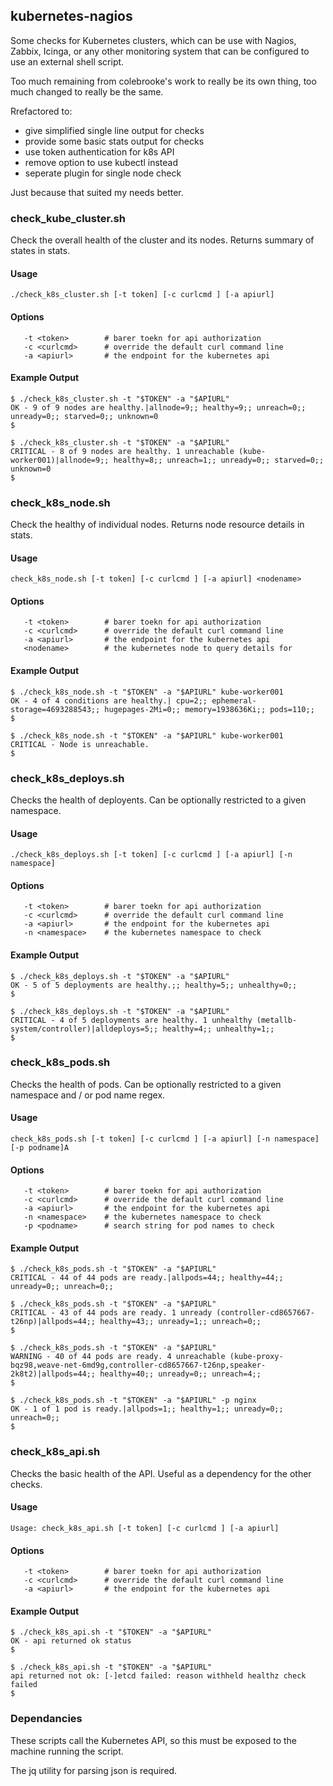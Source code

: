 ## kubernetes-nagios

Some checks for Kubernetes clusters, which can be use with Nagios, Zabbix, Icinga, or any other
monitoring system that can be configured to use an external shell script.

Too much remaining from colebrooke's work to really be its own thing, too much changed to really be the same.

Rrefactored to:

  - give simplified single line output for checks
  - provide some basic stats output for checks
  - use token authentication for k8s API
  - remove option to use kubectl instead
  - seperate plugin for single node check

Just because that suited my needs better.


### check_kube_cluster.sh

Check the overall health of the cluster and its nodes.  Returns summary of states in stats.

#### Usage
```
./check_k8s_cluster.sh [-t token] [-c curlcmd ] [-a apiurl]
```

#### Options
```
   -t <token>        # barer toekn for api authorization
   -c <curlcmd>      # override the default curl command line
   -a <apiurl>       # the endpoint for the kubernetes api
```

#### Example Output
```
$ ./check_k8s_cluster.sh -t "$TOKEN" -a "$APIURL"
OK - 9 of 9 nodes are healthy.|allnode=9;; healthy=9;; unreach=0;; unready=0;; starved=0;; unknown=0
$
```
```
$ ./check_k8s_cluster.sh -t "$TOKEN" -a "$APIURL"
CRITICAL - 8 of 9 nodes are healthy. 1 unreachable (kube-worker001)|allnode=9;; healthy=8;; unreach=1;; unready=0;; starved=0;; unknown=0
$
```

### check_k8s_node.sh

Check the healthy of individual nodes.  Returns node resource details in stats.

#### Usage
```
check_k8s_node.sh [-t token] [-c curlcmd ] [-a apiurl] <nodename>
```

#### Options
```
   -t <token>        # barer toekn for api authorization
   -c <curlcmd>      # override the default curl command line
   -a <apiurl>       # the endpoint for the kubernetes api
   <nodename>        # the kubernetes node to query details for
```

#### Example Output
```
$ ./check_k8s_node.sh -t "$TOKEN" -a "$APIURL" kube-worker001
OK - 4 of 4 conditions are healthy.| cpu=2;; ephemeral-storage=4693288543;; hugepages-2Mi=0;; memory=1938636Ki;; pods=110;;
$
```
```
$ ./check_k8s_node.sh -t "$TOKEN" -a "$APIURL" kube-worker001
CRITICAL - Node is unreachable.
$
```

### check_k8s_deploys.sh

Checks the health of deployents.  Can be optionally restricted to a given namespace.

#### Usage
```
./check_k8s_deploys.sh [-t token] [-c curlcmd ] [-a apiurl] [-n namespace]
```
#### Options
```
   -t <token>        # barer toekn for api authorization
   -c <curlcmd>      # override the default curl command line
   -a <apiurl>       # the endpoint for the kubernetes api
   -n <namespace>    # the kubernetes namespace to check
```

#### Example Output
```
$ ./check_k8s_deploys.sh -t "$TOKEN" -a "$APIURL"
OK - 5 of 5 deployments are healthy.;; healthy=5;; unhealthy=0;;
$
```
```
$ ./check_k8s_deploys.sh -t "$TOKEN" -a "$APIURL"
CRITICAL - 4 of 5 deployments are healthy. 1 unhealthy (metallb-system/controller)|alldeploys=5;; healthy=4;; unhealthy=1;;
$
```

### check_k8s_pods.sh

Checks the health of pods.  Can be optionally restricted to a given namespace and / or pod name regex.

#### Usage
```
check_k8s_pods.sh [-t token] [-c curlcmd ] [-a apiurl] [-n namespace] [-p podname]A
```

#### Options
```
   -t <token>        # barer toekn for api authorization
   -c <curlcmd>      # override the default curl command line
   -a <apiurl>       # the endpoint for the kubernetes api
   -n <namespace>    # the kubernetes namespace to check
   -p <podname>      # search string for pod names to check
```

#### Example Output
```
$ ./check_k8s_pods.sh -t "$TOKEN" -a "$APIURL"
CRITICAL - 44 of 44 pods are ready.|allpods=44;; healthy=44;; unready=0;; unreach=0;;

```
```
$ ./check_k8s_pods.sh -t "$TOKEN" -a "$APIURL"
CRITICAL - 43 of 44 pods are ready. 1 unready (controller-cd8657667-t26np)|allpods=44;; healthy=43;; unready=1;; unreach=0;;
$
```
```
$ ./check_k8s_pods.sh -t "$TOKEN" -a "$APIURL"
WARNING - 40 of 44 pods are ready. 4 unreachable (kube-proxy-bqz98,weave-net-6md9g,controller-cd8657667-t26np,speaker-2k8t2)|allpods=44;; healthy=40;; unready=0;; unreach=4;;
$
```
```
$ ./check_k8s_pods.sh -t "$TOKEN" -a "$APIURL" -p nginx
OK - 1 of 1 pod is ready.|allpods=1;; healthy=1;; unready=0;; unreach=0;;
$
```

### check_k8s_api.sh

Checks the basic health of the API.  Useful as a dependency for the other checks.

#### Usage
```
Usage: check_k8s_api.sh [-t token] [-c curlcmd ] [-a apiurl]

```

#### Options
```
   -t <token>        # barer toekn for api authorization
   -c <curlcmd>      # override the default curl command line
   -a <apiurl>       # the endpoint for the kubernetes api
```

#### Example Output
```
$ ./check_k8s_api.sh -t "$TOKEN" -a "$APIURL"
OK - api returned ok status
$
```
```
$ ./check_k8s_api.sh -t "$TOKEN" -a "$APIURL"
api returned not ok: [-]etcd failed: reason withheld healthz check failed
$
```

### Dependancies

These scripts call the Kubernetes API, so this must be exposed to the machine running the script.

The jq utility for parsing json is required.

